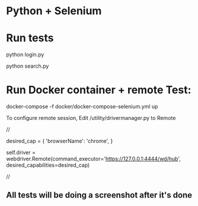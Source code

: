 # Python + Selenium

# Run tests
python login.py

python search.py

# Run Docker container + remote Test:
docker-compose -f docker/docker-compose-selenium.yml up

To configure remote session,
Edit /utility/drivermanager.py to Remote

//

desired_cap = {
'browserName': 'chrome',
}

self.driver = webdriver.Remote(command_executor='https://127.0.0.1:4444/wd/hub',
desired_capabilities=desired_cap)

//

## All tests will be doing a screenshot after it's done
